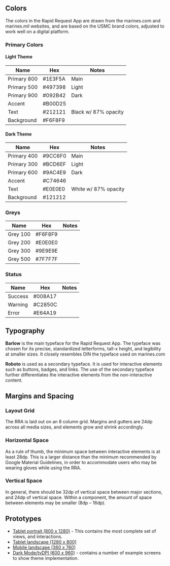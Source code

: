 ## Colors

The colors in the Rapid Request App are drawn from the marines.com and marines.mil websites, and are based on the USMC brand colors, adjusted to work well on a digital platform.


### Primary Colors
#### Light Theme
| Name         | Hex     | Notes                |
|--------------|---------|----------------------|
| Primary 800  | #1E3F5A | Main                 |
| Primary 500  | #497398 | Light                |
| Primary 900  | #092B42 | Dark                 |
| Accent       | #B00D25 |                      |
| Text         | #212121 | Black w/ 87% opacity |
| Background   | #F6F8F9 |                      |

#### Dark Theme
| Name         | Hex     | Notes                |
|--------------|---------|----------------------|
| Primary 400  | #9CC6F0 | Main                 |
| Primary 300  | #BCD6EF | Light                |
| Primary 600  | #9AC4E9 | Dark                 |
| Accent       | #C74646 |                      |
| Text         | #E0E0E0 | White w/ 87% opacity |
| Background   | #121212 |                      |

### Greys
| Name         | Hex     | Notes   |
|--------------|---------|---------|
| Grey 100     | #F6F8F9 |         |
| Grey 200     | #E0E0E0 |         |
| Grey 300     | #9E9E9E |         |
| Grey 500     | #7F7F7F |         |

### Status
| Name         | Hex     | Notes   |
|--------------|---------|---------|
| Success      | #008A17 |         |
| Warning      | #C2850C |         |
| Error        | #E64A19 |         |


## Typography

**Barlow** is the main typeface for the Rapid Request App. The typeface was chosen for its precise, standardized letterforms, tall-x height, and legibility at smaller sizes. It  closely resembles DIN the typeface used on marines.com  

**Roboto** is used as a secondary typeface. It is used for interactive elements such as buttons, badges, and links. The use of the secondary typeface further differentiates the interactive elements from the non-interactive content.


## Margins and Spacing

### Layout Grid
The RRA is laid out on an 8 column grid. Margins and gutters are 24dp across all media sizes, and elements grow and shrink accordingly.

### Horizontal Space
As a rule of thumb, the minimum space between interactive elements is at least 28dp. This is a larger distance than the minimum recommended by Google Material Guidelines, in order to accommodate users who may be wearing gloves while using the RRA.

### Vertical Space
In general, there should be 32dp of vertical space between major sections, and 24dp of vertical space. Within a component, the amount of space between elements may be smaller (8dp – 16dp).


## Prototypes

* [Tablet portrait (800 x 1280)](https://gsa.invisionapp.com/share/83YA0WTDF59#/427180982_1Catalog_1Base) - This contains the most complete set of views, and interactions.
* [Tablet landscape (1280 x 800)](https://gsa.invisionapp.com/share/Z8Y3HOLKP6N#/425341723_TL_1Catalog_1Base)
* [Mobile landscape (360 x 760)](https://gsa.invisionapp.com/share/7DXZ939N6V4#/424335805_M_Catalog_1Base)
* [Dark Mode/tvDPI (600 x 960)](https://gsa.invisionapp.com/share/PSYOV0NA43M#/430989719_TP6-Dark2_1Catalog_1Base) - contains a number of example screens to show theme implementation. 

